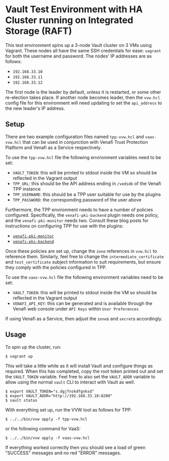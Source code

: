 # Vault Test Environment with HA Cluster running on Integrated Storage (RAFT)

This test environment spins up a 3-node Vault cluster on 3 VMs using Vagrant.
These nodes all have the same SSH credentials for ease: `vagrant` for both the username and password.
The nodes' IP addresses are as follows:

- `192.168.33.10`
- `192.168.33.11`
- `192.168.33.12`

The first node is the leader by default, unless it is restarted, or some other re-election takes place.
If another node becomes leader, then the `vvw.hcl` config file for this environment will need updating to set the `api_address` to the new leader's IP address.

## Setup

There are two example configuration files named `tpp-vvw.hcl` and `vaas-vvw.hcl`  that can be used
in conjunction with Venafi Trust Protection Platform and Venafi as a Service respectively.

To use the `tpp-vvw.hcl` file the following environment variables need to be set:

- `VAULT_TOKEN`: this will be printed to stdout inside the VM so should be reflected in the Vagrant output
- `TPP_URL`: this should be the API address ending in `/vedsdk` of the Venafi TPP instance
- `TPP_USERNAME`: this should be a TPP user suitable for use by the plugins
- `TPP_PASSWORD`: the corresponding password of the user above

Furthermore, the TPP environment needs to have a number of policies configured.
Specifically, the `venafi-pki-backend` plugin needs one policy, and the `venafi-pki-monitor` needs two.
Consult these blog posts for instructions on configuring TPP for use with the plugins:

- [`venafi-pki-monitor`](https://medium.com/hashicorp-engineering/vault-integration-patterns-with-venafi-21c3626cdcdb)
- [`venafi-pki-backend`](https://medium.com/hashicorp-engineering/vault-integration-patterns-with-venafi-part-2-ff6a5fcc3d3d)

Once these policies are set up, change the `zone` references in `vvw.hcl` to reference them.
Similarly, feel free to change the `intermediate_certificate` and `test_certificate` subject information to suit requirements, but ensure they comply with the policies configured in TPP.

To use the `vaas-vvw.hcl` file the following environment variables need to be set:

- `VAULT_TOKEN`: this will be printed to stdout inside the VM so should be reflected in the Vagrant output
- `VENAFI_API_KEY`: this can be generated and is available through the Venafi web console under `API Keys` within `User Preferences`

If using Venafi as a Service, then adjust the `zone`s and `secret`s accordingly.

## Usage

To spin up the cluster, run:

```shell
$ vagrant up
```

This will take a little while as it will install Vault and configure things as required.
When this has completed, copy the root token printed out and set the `VAULT_TOKEN` variable.
Feel free to also set the `VAULT_ADDR` variable to allow using the normal `vault` CLI to interact with Vault as well.

```shell
$ export VAULT_TOKEN="s.dgjfnskdfgnksd"
$ export VAULT_ADDR="http://192.168.33.10:8200"
$ vault status
```

With everything set up, run the VVW tool as follows for TPP:

```shell
$ ../../bin/vvw apply -f tpp-vvw.hcl
```

or the following command for VaaS:

```shell
$ ../../bin/vvw apply -f vaas-vvw.hcl
```

If everything worked correctly then you should see a load of green "SUCCESS" messages and no red "ERROR" messages.
